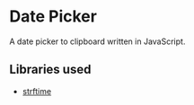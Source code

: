 # Date Picker
A date picker to clipboard written in JavaScript.

## Libraries used
- [strftime](https://github.com/samsonjs/strftime)
